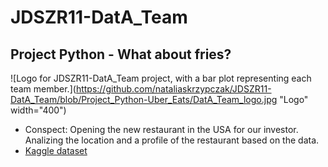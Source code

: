 # JDSZR11-DatA_Team
## Project Python - What about fries?

![Logo for JDSZR11-DatA_Team project, with a bar plot representing each team member.](https://github.com/nataliaskrzypczak/JDSZR11-DatA_Team/blob/Project_Python-Uber_Eats/DatA_Team_logo.jpg "Logo" width="400")

- Conspect: Opening the new restaurant in the USA for our investor. Analizing the location and a profile of the restaurant based on the data.
- <a href="https://www.kaggle.com/datasets/ahmedshahriarsakib/uber-eats-usa-restaurants-menus">Kaggle dataset</a>
